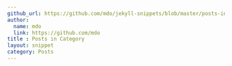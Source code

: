 ```yaml
---
github_url: https://github.com/mdo/jekyll-snippets/blob/master/posts-in-category.html
author:
  name: mdo
  link: https://github.com/mdo
title : Posts in Category
layout: snippet
category: Posts
---
```

